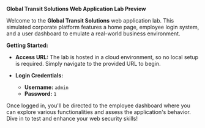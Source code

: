 **Global Transit Solutions Web Application Lab Preview**

Welcome to the **Global Transit Solutions** web application lab. This simulated corporate platform features a home page, employee login system, and a user dashboard to emulate a real-world business environment.

**Getting Started:**

- **Access URL:** The lab is hosted in a cloud environment, so no local setup is required. Simply navigate to the provided URL to begin.
  
- **Login Credentials:**
  - **Username:** `admin`
  - **Password:** `1`

Once logged in, you'll be directed to the employee dashboard where you can explore various functionalities and assess the application's behavior. Dive in to test and enhance your web security skills!